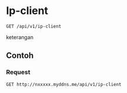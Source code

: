 # Ip-client
```http
GET /api/v1/ip-client
```
keterangan

## Contoh

### Request
```http
GET http://nxxxxx.myddns.me/api/v1/ip-client
```
